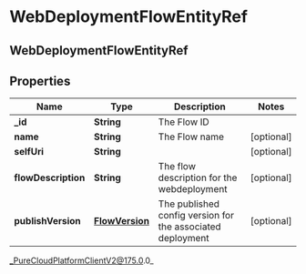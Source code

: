 # WebDeploymentFlowEntityRef

## WebDeploymentFlowEntityRef

## Properties

|Name | Type | Description | Notes|
|------------ | ------------- | ------------- | -------------|
| **_id** | **String** | The Flow ID | |
| **name** | **String** | The Flow name | [optional] |
| **selfUri** | **String** |  | [optional] |
| **flowDescription** | **String** | The flow description for the webdeployment | [optional] |
| **publishVersion** | [**FlowVersion**](FlowVersion) | The published config version for the associated deployment | [optional] |



_PureCloudPlatformClientV2@175.0.0_
